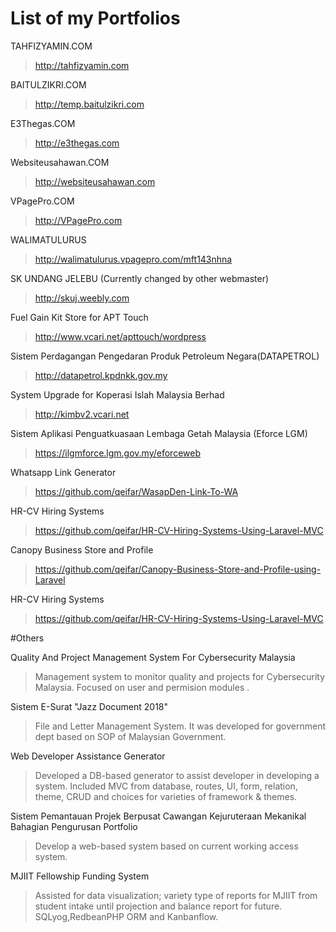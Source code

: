 # List of my Portfolios

TAHFIZYAMIN.COM
>http://tahfizyamin.com

BAITULZIKRI.COM
>http://temp.baitulzikri.com

E3Thegas.COM
>http://e3thegas.com

Websiteusahawan.COM
>http://websiteusahawan.com

VPagePro.COM
>http://VPagePro.com

WALIMATULURUS
>http://walimatulurus.vpagepro.com/mft143nhna

SK UNDANG JELEBU (Currently changed by other webmaster)
>http://skuj.weebly.com

Fuel Gain Kit Store for APT Touch
>http://www.vcari.net/apttouch/wordpress

Sistem Perdagangan Pengedaran Produk Petroleum Negara(DATAPETROL)
>http://datapetrol.kpdnkk.gov.my

System Upgrade for Koperasi Islah Malaysia Berhad
>http://kimbv2.vcari.net

Sistem Aplikasi Penguatkuasaan Lembaga Getah Malaysia (Eforce LGM)
>https://ilgmforce.lgm.gov.my/eforceweb

Whatsapp Link Generator
>https://github.com/qeifar/WasapDen-Link-To-WA

HR-CV Hiring Systems
>https://github.com/qeifar/HR-CV-Hiring-Systems-Using-Laravel-MVC

Canopy Business Store and Profile
>https://github.com/qeifar/Canopy-Business-Store-and-Profile-using-Laravel

HR-CV Hiring Systems
>https://github.com/qeifar/HR-CV-Hiring-Systems-Using-Laravel-MVC


#Others

Quality And Project Management System For Cybersecurity Malaysia
>Management system to monitor quality and projects for Cybersecurity Malaysia. Focused on user and permision modules .

Sistem E-Surat "Jazz Document 2018"
>File and Letter Management System. It was developed for government dept based on SOP of Malaysian Government.

Web Developer Assistance Generator
>Developed a DB-based generator to assist developer in developing a system. Included MVC from database, routes, UI, form, relation, theme, CRUD and choices for varieties of framework & themes.

Sistem Pemantauan Projek Berpusat Cawangan Kejuruteraan Mekanikal Bahagian Pengurusan Portfolio
>Develop a web-based system based on current working access system.

MJIIT Fellowship Funding System
>Assisted for data visualization; variety type of reports for MJIIT from student intake until projection and balance report for future. SQLyog,RedbeanPHP ORM and Kanbanflow.


